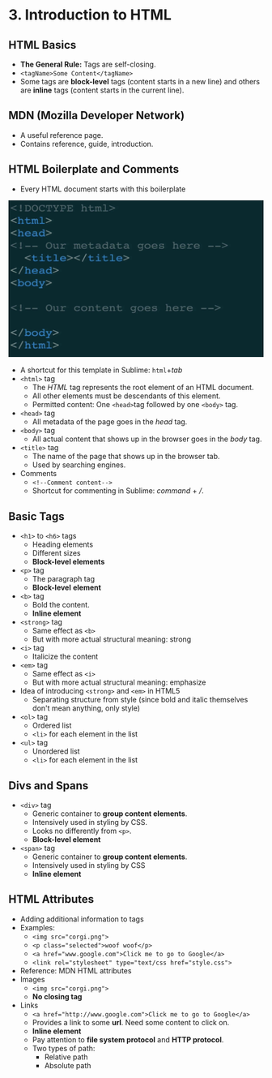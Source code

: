 # 3. Introduction to HTML

## HTML Basics

* **The General Rule:** Tags are self-closing.
* `<tagName>Some Content</tagName>`
* Some tags are **block-level** tags \(content starts in a new line\) and others are **inline** tags \(content starts in the current line\).

## MDN \(Mozilla Developer Network\)

* A useful reference page.
* Contains reference, guide, introduction.

## HTML Boilerplate and Comments

* Every HTML document starts with this boilerplate 

![](../.gitbook/assets/image.png)

* A shortcut for this template in Sublime: `html`+_tab_
* `<html>` tag
  * The _HTML_ tag represents the root element of an HTML document.
  * All other elements must be descendants of this element.
  * Permitted content: One `<head>`tag followed by one `<body>` tag.
* `<head>` tag
  * All metadata of the page goes in the _head_ tag.
* `<body>` tag
  * All actual content that shows up in the browser goes in the _body_ tag.
* `<title>` tag
  * The name of the page that shows up in the browser tab.
  * Used by searching engines.
* Comments
  * `<!--Comment content-->`
  * Shortcut for commenting in Sublime: _command_ + _/_.

## Basic Tags

* `<h1>` to `<h6>` tags
  * Heading elements
  * Different sizes
  * **Block-level elements**
* `<p>` tag
  * The paragraph tag
  * **Block-level** **element**
* `<b>` tag
  * Bold the content.
  * **Inline element**
* `<strong>` tag
  * Same effect as `<b>`
  * But with more actual structural meaning: strong
* `<i>` tag
  * Italicize the content
* `<em>` tag
  * Same effect as `<i>`
  * But with more actual structural meaning: emphasize
* Idea of introducing `<strong>` and `<em>` in HTML5
  * Separating structure from style \(since bold and italic themselves don't mean anything, only style\)
* `<ol>` tag
  * Ordered list
  * `<li>` for each element in the list
* `<ul>` tag
  * Unordered list
  * `<li>` for each element in the list

## Divs and Spans

* `<div>` tag
  * Generic container to **group content elements**.
  * Intensively used in styling by CSS.
  * Looks no differently from `<p>`.
  * **Block-level element**
* `<span>` tag
  * Generic container to **group content elements**.
  * Intensively used in styling by CSS
  * **Inline element**

## HTML Attributes

* Adding additional information to tags
* Examples:
  * `<img src="corgi.png">`
  * `<p class="selected">woof woof</p>`
  * `<a href="www.google.com">Click me to go to Google</a>`
  * `<link rel="stylesheet" type="text/css href="style.css">`
* Reference: MDN HTML attributes
* Images
  * `<img src="corgi.png">`
  * **No closing tag**
* Links
  * `<a href="http://www.google.com">Click me to go to Google</a>`
  * Provides a link to some **url**. Need some content to click on.
  * **Inline element**
  * Pay attention to **file system protocol** and **HTTP protocol**.
  * Two types of path:
    * Relative path
    * Absolute path

